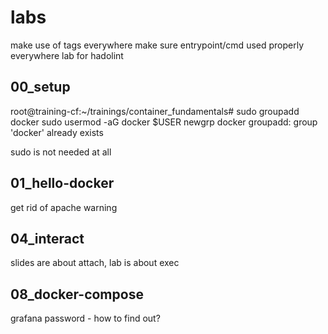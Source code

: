 # labs
make use of tags everywhere
make sure entrypoint/cmd used properly everywhere
lab for hadolint

## 00_setup
root@training-cf:~/trainings/container_fundamentals# sudo groupadd docker
sudo usermod -aG docker $USER
newgrp docker
groupadd: group 'docker' already exists

sudo is not needed at all

## 01_hello-docker
get rid of apache warning

## 04_interact
slides are about attach, lab is about exec

## 08_docker-compose
grafana password - how to find out?
